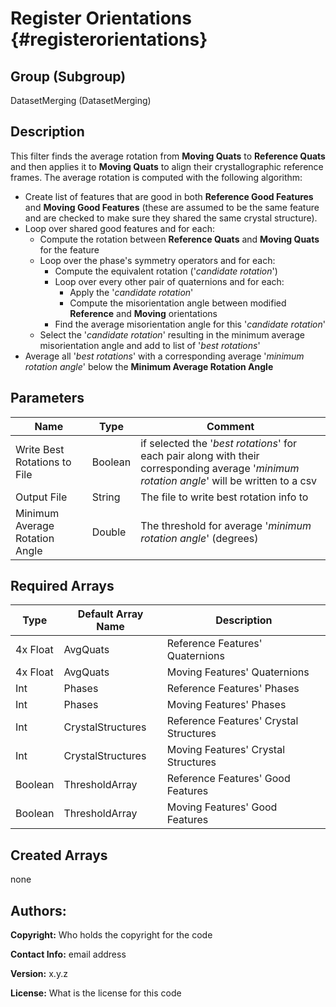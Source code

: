 Register Orientations {#registerorientations}
=====

## Group (Subgroup) ##
DatasetMerging (DatasetMerging)


## Description ##
This filter finds the average rotation from <B>Moving Quats</B> to <B>Reference Quats</B> and then applies it to <B>Moving Quats</B> to align their crystallographic reference frames. The average rotation is computed with the following algorithm:

- Create list of features that are good in both <B>Reference Good Features</B> and <B>Moving Good Features</B> (these are assumed to be the same feature and are checked to make sure they shared the same crystal structure).
- Loop over shared good features and for each:
	- Compute the rotation between <B>Reference Quats</B> and <B>Moving Quats</B> for the feature
	- Loop over the phase's symmetry operators and for each:
		- Compute the equivalent rotation ('<I>candidate rotation</I>')
		- Loop over every other pair of quaternions and for each:
			- Apply the '<I>candidate rotation</I>'
			- Compute the misorientation angle between modified <B>Reference</B> and <B>Moving</B> orientations
		- Find the average misorientation angle for this '<I>candidate rotation</I>'
	- Select the '<I>candidate rotation</I>' resulting in the minimum average misorientation angle and add to list of '<I>best rotations</I>'
- Average all '<I>best rotations</I>' with a corresponding average '<I>minimum rotation angle</I>' below the <B>Minimum Average Rotation Angle</B>

## Parameters ##
| Name             | Type | Comment |
|------------------|------|---------|
| Write Best Rotations to File | Boolean | if selected the '<I>best rotations</I>' for each pair along with their   corresponding average '<I>minimum rotation angle</I>' will be written to a csv |
| Output File | String | The file to write best rotation info to |
| Minimum Average Rotation Angle | Double | The threshold for average '<I>minimum rotation angle</I>' (degrees) |

## Required Arrays ##

| Type | Default Array Name | Description |
|------|--------------------|-------------|
| 4x Float  | AvgQuats           | Reference Features' Quaternions        |
| 4x Float  | AvgQuats           | Moving Features' Quaternions        |
| Int  | Phases           | Reference Features' Phases        |
| Int  | Phases           | Moving Features' Phases        |
| Int  | CrystalStructures           | Reference Features' Crystal Structures        |
| Int  | CrystalStructures           | Moving Features' Crystal Structures        |
| Boolean  | ThresholdArray           | Reference Features' Good Features        |
| Boolean  | ThresholdArray           | Moving Features' Good Features        |


## Created Arrays ##
none



## Authors: ##

**Copyright:** Who holds the copyright for the code

**Contact Info:** email address

**Version:** x.y.z

**License:**  What is the license for this code


